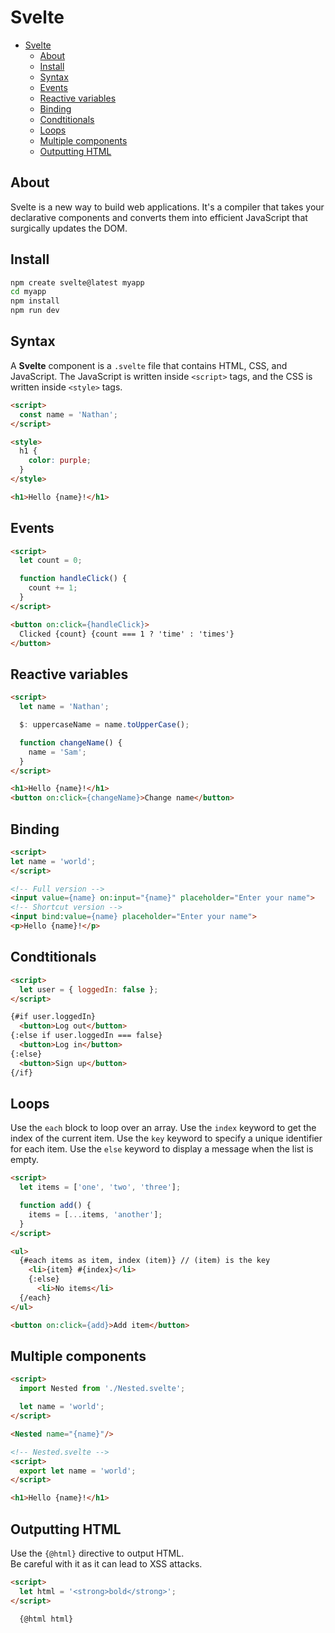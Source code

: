 # Svelte

- [Svelte](#svelte)
  - [About](#about)
  - [Install](#install)
  - [Syntax](#syntax)
  - [Events](#events)
  - [Reactive variables](#reactive-variables)
  - [Binding](#binding)
  - [Condtitionals](#condtitionals)
  - [Loops](#loops)
  - [Multiple components](#multiple-components)
  - [Outputting HTML](#outputting-html)

## About

Svelte is a new way to build web applications. It's a compiler that takes your declarative components and converts them into efficient JavaScript that surgically updates the DOM.

## Install

```bash
npm create svelte@latest myapp
cd myapp
npm install
npm run dev
```

## Syntax

A **Svelte** component is a `.svelte` file that contains HTML, CSS, and JavaScript. The JavaScript is written inside `<script>` tags, and the CSS is written inside `<style>` tags.

```html
<script>
  const name = 'Nathan';
</script>

<style>
  h1 {
    color: purple;
  }
</style>

<h1>Hello {name}!</h1>
```

## Events

```html
<script>
  let count = 0;

  function handleClick() {
    count += 1;
  }
</script>

<button on:click={handleClick}>
  Clicked {count} {count === 1 ? 'time' : 'times'}
</button>
```

## Reactive variables

```html
<script>
  let name = 'Nathan';

  $: uppercaseName = name.toUpperCase();

  function changeName() {
    name = 'Sam';
  }
</script>

<h1>Hello {name}!</h1>
<button on:click={changeName}>Change name</button>
```

## Binding
  
  ```html
<script>
  let name = 'world';
</script>

<!-- Full version -->
<input value={name} on:input="{name}" placeholder="Enter your name">
<!-- Shortcut version -->
<input bind:value={name} placeholder="Enter your name">
<p>Hello {name}!</p>
```

## Condtitionals

```html
<script>
  let user = { loggedIn: false };
</script>

{#if user.loggedIn}
  <button>Log out</button>
{:else if user.loggedIn === false}
  <button>Log in</button>
{:else}
  <button>Sign up</button>
{/if}
```

## Loops

Use the `each` block to loop over an array.
Use the `index` keyword to get the index of the current item.
Use the `key` keyword to specify a unique identifier for each item.
Use the `else` keyword to display a message when the list is empty.

```html	
<script>
  let items = ['one', 'two', 'three'];

  function add() {
    items = [...items, 'another'];
  }
</script>

<ul>
  {#each items as item, index (item)} // (item) is the key
    <li>{item} #{index}</li>
    {:else}
      <li>No items</li>
  {/each}
</ul>

<button on:click={add}>Add item</button>
```

## Multiple components

```html
<script>
  import Nested from './Nested.svelte';

  let name = 'world';
</script>

<Nested name="{name}"/>
```

```html
<!-- Nested.svelte -->
<script>
  export let name = 'world';
</script>

<h1>Hello {name}!</h1>
```

## Outputting HTML

Use the `{@html}` directive to output HTML.  
Be careful with it as it can lead to XSS attacks.

```html
<script>
  let html = '<strong>bold</strong>';
</script>
  
  {@html html}
```

